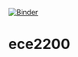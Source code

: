[![Binder](https://mybinder.org/badge_logo.svg)](https://mybinder.org/v2/gh/dvanblerkom/ece2200.git/HEAD)
# ece2200
